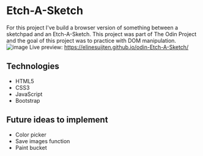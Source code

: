# Etch-A-Sketch
For this project I've build a browser version of something between a sketchpad and an Etch-A-Sketch. This project was part of The Odin Project and the goal of this project was to practice with DOM manipulation.
![image](https://user-images.githubusercontent.com/112330653/226578629-87199536-892d-41a3-951f-aa8fd14d8318.png)
Live preview: https://elinesuijten.github.io/odin-Etch-A-Sketch/

## Technologies
* HTML5
* CSS3
* JavaScript
* Bootstrap

## Future ideas to implement
* Color picker
* Save images function
* Paint bucket




